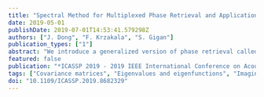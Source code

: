 ```yaml
---
title: "Spectral Method for Multiplexed Phase Retrieval and Application in Optical Imaging in Complex Media"
date: 2019-05-01
publishDate: 2019-07-01T14:53:41.579298Z
authors: ["J. Dong", "F. Krzakala", "S. Gigan"]
publication_types: ["1"]
abstract: "We introduce a generalized version of phase retrieval called multiplexed phase retrieval. We want to recover the phase of amplitude-only measurements from linear combinations of them. This corresponds to the case in which multiple incoherent sources are sampled jointly, and one would like to recover their individual contributions. We show that a recent spectral method developed for phase retrieval can be generalized to this setting, and that its performance follows a phase transition behavior. We apply this new technique to light focusing at depth in a complex medium. Experimentally, although we only have access to the sum of the intensities on multiple targets, we are able to separately focus on each one, thus opening potential applications in deep fluorescence imaging and light delivery."
featured: false
publication: "*ICASSP 2019 - 2019 IEEE International Conference on Acoustics, Speech and Signal Processing (ICASSP)*"
tags: ["Covariance matrices", "Eigenvalues and eigenfunctions", "Imaging", "imaging in complex media", "matrix factorization", "Media", "multiplexed phase retrieval", "Multiplexing", "Phase measurement", "Phase retrieval", "random matrix theory", "Scattering"]
doi: "10.1109/ICASSP.2019.8682329"
---
```


